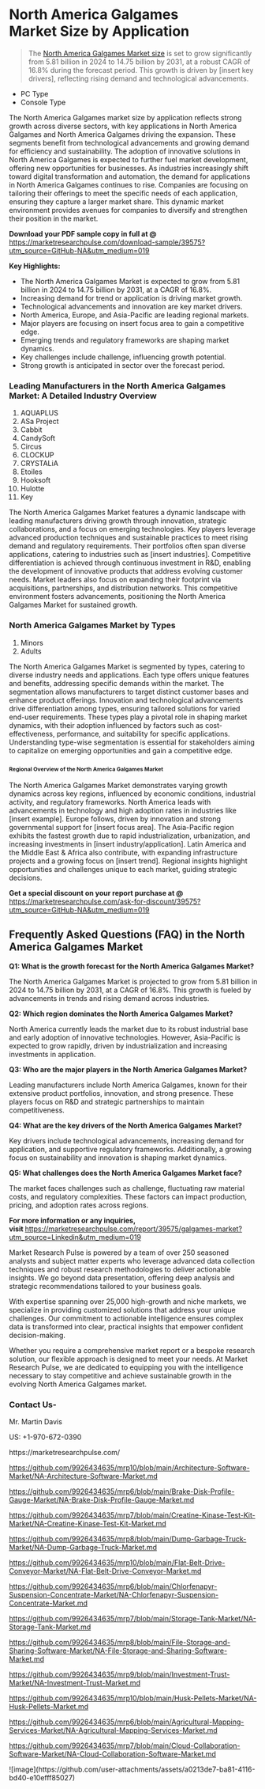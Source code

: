 <h1>North America Galgames Market&nbsp;Size by Application</h1><blockquote><p>The <a href="https://marketresearchpulse.com/download-sample/39575?utm_source=GitHub-NA&amp;utm_medium=019">North America Galgames Market size</a> is set to grow significantly from 5.81 billion in 2024 to 14.75 billion by 2031, at a robust CAGR of 16.8% during the forecast period. This growth is driven by [insert key drivers], reflecting rising demand and technological advancements.</p></blockquote><ul><li>PC Type <li> Console Type</li></ul><p>The North America Galgames market size by application reflects strong growth across diverse sectors, with key applications in North America Galgames and North America Galgames driving the expansion. These segments benefit from technological advancements and growing demand for efficiency and sustainability. The adoption of innovative solutions in North America Galgames is expected to further fuel market development, offering new opportunities for businesses. As industries increasingly shift toward digital transformation and automation, the demand for applications in North America Galgames continues to rise. Companies are focusing on tailoring their offerings to meet the specific needs of each application, ensuring they capture a larger market share. This dynamic market environment provides avenues for companies to diversify and strengthen their position in the market.</p><p><strong>Download your PDF sample copy in full at @ </strong><a href="https://marketresearchpulse.com/download-sample/39575?utm_source=GitHub-NA&amp;utm_medium=019">https://marketresearchpulse.com/download-sample/39575?utm_source=GitHub-NA&amp;utm_medium=019</a></p><p><strong>Key Highlights: </strong></p><ul><li>The North America Galgames Market is expected to grow from 5.81 billion in 2024 to 14.75 billion by 2031, at a CAGR of 16.8%.</li><li>Increasing demand for trend or application is driving market growth.</li><li>Technological advancements and innovation are key market drivers.</li><li>North America, Europe, and Asia-Pacific are leading regional markets.</li><li>Major players are focusing on insert focus area to gain a competitive edge.</li><li>Emerging trends and regulatory frameworks are shaping market dynamics.</li><li>Key challenges include challenge, influencing growth potential.</li><li>Strong growth is anticipated in sector over the forecast period.</li></ul><h3>Leading Manufacturers in the North America Galgames Market: A Detailed Industry Overview</h3><ol><li>AQUAPLUS</li><li>ASa Project</li><li>Cabbit</li><li>CandySoft</li><li>Circus</li><li>CLOCKUP</li><li>CRYSTALiA</li><li>Etoiles</li><li>Hooksoft</li><li>Hulotte</li><li>Key</li></ol><div class="flex max-w-full flex-col flex-grow"><div class="min-h-8 text-message flex w-full flex-col items-end gap-2 whitespace-normal break-words [.text-message+&amp;]:mt-5" dir="auto" data-message-author-role="assistant" data-message-id="fd8432e4-4910-450d-b182-61b7bfb0a01f" data-message-model-slug="gpt-4o"><div class="flex w-full flex-col gap-1 empty:hidden first:pt-[3px]"><div class="markdown prose w-full break-words dark:prose-invert light"><p>The North America Galgames Market features a dynamic landscape with leading manufacturers driving growth through innovation, strategic collaborations, and a focus on emerging technologies. Key players leverage advanced production techniques and sustainable practices to meet rising demand and regulatory requirements. Their portfolios often span diverse applications, catering to industries such as [insert industries]. Competitive differentiation is achieved through continuous investment in R&amp;D, enabling the development of innovative products that address evolving customer needs. Market leaders also focus on expanding their footprint via acquisitions, partnerships, and distribution networks. This competitive environment fosters advancements, positioning the North America Galgames Market for sustained growth.</p></div></div></div></div><h3>North America Galgames Market by Types</h3><ol><li>Minors <li> Adults</li></ol><div class="flex max-w-full flex-col flex-grow"><div class="min-h-8 text-message flex w-full flex-col items-end gap-2 whitespace-normal break-words [.text-message+&amp;]:mt-5" dir="auto" data-message-author-role="assistant" data-message-id="084470be-0bb7-4664-bddf-5156b4f41249" data-message-model-slug="gpt-4o-mini"><div class="flex w-full flex-col gap-1 empty:hidden first:pt-[3px]"><div class="markdown prose w-full break-words dark:prose-invert light"><p>The North America Galgames Market is segmented by types, catering to diverse industry needs and applications. Each type offers unique features and benefits, addressing specific demands within the market. The segmentation allows manufacturers to target distinct customer bases and enhance product offerings. Innovation and technological advancements drive differentiation among types, ensuring tailored solutions for varied end-user requirements. These types play a pivotal role in shaping market dynamics, with their adoption influenced by factors such as cost-effectiveness, performance, and suitability for specific applications. Understanding type-wise segmentation is essential for stakeholders aiming to capitalize on emerging opportunities and gain a competitive edge.</p></div></div></div></div><h3><span style="font-size: 11px;">Regional Overview of the North America Galgames Market</span></h3><div class="flex max-w-full flex-col flex-grow"><div class="min-h-8 text-message flex w-full flex-col items-end gap-2 whitespace-normal break-words [.text-message+&amp;]:mt-5" dir="auto" data-message-author-role="assistant" data-message-id="e9038762-ce64-4e30-91c9-9bd413514231" data-message-model-slug="gpt-4o-mini"><div class="flex w-full flex-col gap-1 empty:hidden first:pt-[3px]"><div class="markdown prose w-full break-words dark:prose-invert light"><p>The North America Galgames Market demonstrates varying growth dynamics across key regions, influenced by economic conditions, industrial activity, and regulatory frameworks. North America leads with advancements in technology and high adoption rates in industries like [insert example]. Europe follows, driven by innovation and strong governmental support for [insert focus area]. The Asia-Pacific region exhibits the fastest growth due to rapid industrialization, urbanization, and increasing investments in [insert industry/application]. Latin America and the Middle East &amp; Africa also contribute, with expanding infrastructure projects and a growing focus on [insert trend]. Regional insights highlight opportunities and challenges unique to each market, guiding strategic decisions.</p></div></div></div></div><p><strong>Get a special discount on your report purchase at @ </strong><a href="https://marketresearchpulse.com/ask-for-discount/39575?utm_source=GitHub-NA&amp;utm_medium=019">https://marketresearchpulse.com/ask-for-discount/39575?utm_source=GitHub-NA&amp;utm_medium=019</a></p><h2>Frequently Asked Questions (FAQ) in the North America Galgames Market</h2><p><strong>Q1: What is the growth forecast for the North America Galgames Market?</strong></p><p>The North America Galgames Market is projected to grow from 5.81 billion in 2024 to 14.75 billion by 2031, at a CAGR of 16.8%. This growth is fueled by advancements in trends and rising demand across industries.</p><p><strong>Q2: Which region dominates the North America Galgames Market?</strong></p><p>North America currently leads the market due to its robust industrial base and early adoption of innovative technologies. However, Asia-Pacific is expected to grow rapidly, driven by industrialization and increasing investments in application.</p><p><strong>Q3: Who are the major players in the North America Galgames Market?</strong></p><p>Leading manufacturers include North America Galgames, known for their extensive product portfolios, innovation, and strong presence. These players focus on R&amp;D and strategic partnerships to maintain competitiveness.</p><p><strong>Q4: What are the key drivers of the North America Galgames Market?</strong></p><p>Key drivers include technological advancements, increasing demand for application, and supportive regulatory frameworks. Additionally, a growing focus on sustainability and innovation is shaping market dynamics.</p><p><strong>Q5: What challenges does the North America Galgames Market face?</strong></p><p>The market faces challenges such as challenge, fluctuating raw material costs, and regulatory complexities. These factors can impact production, pricing, and adoption rates across regions.</p><p><strong>For more information or any inquiries, visit&nbsp;</strong><a href="https://marketresearchpulse.com/report/39575/galgames-market?utm_source=Linkedin&utm_medium=019">https://marketresearchpulse.com/report/39575/galgames-market?utm_source=Linkedin&utm_medium=019</a></p><p>Market Research Pulse is powered by a team of over 250 seasoned analysts and subject matter experts who leverage advanced data collection techniques and robust research methodologies to deliver actionable insights. We go beyond data presentation, offering deep analysis and strategic recommendations tailored to your business goals.</p><p>With expertise spanning over 25,000 high-growth and niche markets, we specialize in providing customized solutions that address your unique challenges. Our commitment to actionable intelligence ensures complex data is transformed into clear, practical insights that empower confident decision-making.</p><p>Whether you require a comprehensive market report or a bespoke research solution, our flexible approach is designed to meet your needs. At Market Research Pulse, we are dedicated to equipping you with the intelligence necessary to stay competitive and achieve sustainable growth in the evolving North America Galgames market.</p><h3><strong>Contact Us-</strong></h3><p>Mr. Martin Davis</p><p>US: +1-970-672-0390</p><p>https://marketresearchpulse.com/</p><p><a href="https://github.com/9926434635/mrp10/blob/main/Architecture-Software-Market/NA-Architecture-Software-Market.md">https://github.com/9926434635/mrp10/blob/main/Architecture-Software-Market/NA-Architecture-Software-Market.md</a></p><p><a href="https://github.com/9926434635/mrp6/blob/main/Brake-Disk-Profile-Gauge-Market/NA-Brake-Disk-Profile-Gauge-Market.md">https://github.com/9926434635/mrp6/blob/main/Brake-Disk-Profile-Gauge-Market/NA-Brake-Disk-Profile-Gauge-Market.md</a></p><p><a href="https://github.com/9926434635/mrp7/blob/main/Creatine-Kinase-Test-Kit-Market/NA-Creatine-Kinase-Test-Kit-Market.md">https://github.com/9926434635/mrp7/blob/main/Creatine-Kinase-Test-Kit-Market/NA-Creatine-Kinase-Test-Kit-Market.md</a></p><p><a href="https://github.com/9926434635/mrp8/blob/main/Dump-Garbage-Truck-Market/NA-Dump-Garbage-Truck-Market.md">https://github.com/9926434635/mrp8/blob/main/Dump-Garbage-Truck-Market/NA-Dump-Garbage-Truck-Market.md</a></p><p><a href="https://github.com/9926434635/mrp10/blob/main/Flat-Belt-Drive-Conveyor-Market/NA-Flat-Belt-Drive-Conveyor-Market.md">https://github.com/9926434635/mrp10/blob/main/Flat-Belt-Drive-Conveyor-Market/NA-Flat-Belt-Drive-Conveyor-Market.md</a></p><p><a href="https://github.com/9926434635/mrp6/blob/main/Chlorfenapyr-Suspension-Concentrate-Market/NA-Chlorfenapyr-Suspension-Concentrate-Market.md">https://github.com/9926434635/mrp6/blob/main/Chlorfenapyr-Suspension-Concentrate-Market/NA-Chlorfenapyr-Suspension-Concentrate-Market.md</a></p><p><a href="https://github.com/9926434635/mrp7/blob/main/Storage-Tank-Market/NA-Storage-Tank-Market.md">https://github.com/9926434635/mrp7/blob/main/Storage-Tank-Market/NA-Storage-Tank-Market.md</a></p><p><a href="https://github.com/9926434635/mrp8/blob/main/File-Storage-and-Sharing-Software-Market/NA-File-Storage-and-Sharing-Software-Market.md">https://github.com/9926434635/mrp8/blob/main/File-Storage-and-Sharing-Software-Market/NA-File-Storage-and-Sharing-Software-Market.md</a></p><p><a href="https://github.com/9926434635/mrp9/blob/main/Investment-Trust-Market/NA-Investment-Trust-Market.md">https://github.com/9926434635/mrp9/blob/main/Investment-Trust-Market/NA-Investment-Trust-Market.md</a></p><p><a href="https://github.com/9926434635/mrp10/blob/main/Husk-Pellets-Market/NA-Husk-Pellets-Market.md">https://github.com/9926434635/mrp10/blob/main/Husk-Pellets-Market/NA-Husk-Pellets-Market.md</a></p><p><a href="https://github.com/9926434635/mrp6/blob/main/Agricultural-Mapping-Services-Market/NA-Agricultural-Mapping-Services-Market.md">https://github.com/9926434635/mrp6/blob/main/Agricultural-Mapping-Services-Market/NA-Agricultural-Mapping-Services-Market.md</a></p><p><a href="https://github.com/9926434635/mrp7/blob/main/Cloud-Collaboration-Software-Market/NA-Cloud-Collaboration-Software-Market.md">https://github.com/9926434635/mrp7/blob/main/Cloud-Collaboration-Software-Market/NA-Cloud-Collaboration-Software-Market.md</a></p>
![image](https://github.com/user-attachments/assets/a0213de7-ba81-4116-bd40-e10efff85027)
